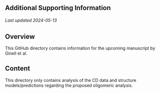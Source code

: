 ## Additional Supporting Information
###### Last updated 2024-05-13

## Overview
This GitHub directory contains information for the upcoming manuscript by Ginell et al.

## Content
This directory only contains analysis of the CD data and structure models/predictions regarding the proposed oligomeric analysis.